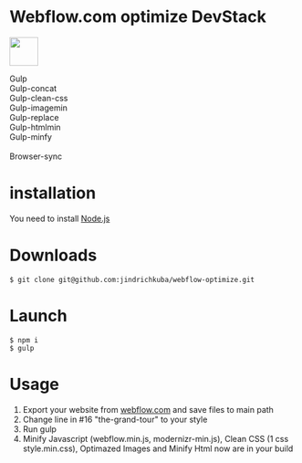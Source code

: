 # Webflow.com optimize DevStack
<p><img width="50" src="https://raw.githubusercontent.com/gulpjs/artwork/master/gulp-2x.png" style="max-width:100%;">
</p>
Gulp <br />
Gulp-concat <br />
Gulp-clean-css <br />
Gulp-imagemin <br />
Gulp-replace <br />
Gulp-htmlmin <br />
Gulp-minfy<br />
<br />
Browser-sync

# installation 
You need to install <a href="http://nodejs.org" target="_blank">Node.js</a>

# Downloads
<pre><code>$ git clone git@github.com:jindrichkuba/webflow-optimize.git</code></pre>

# Launch
<pre><code>$ npm i
$ gulp</code></pre>

# Usage
1) Export your website from <a href="http://webflow.com" target="_blank">webflow.com</a> and save files to main path<br />
2) Change line in #16 "the-grand-tour" to your style <br />
3) Run gulp <br />
4) Minify Javascript (webflow.min.js, modernizr-min.js), Clean CSS (1 css style.min.css), Optimazed Images and Minify Html now are in your build
